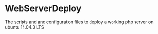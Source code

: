 # WebServerDeploy
The scripts and and configuration files to deploy a working php server on ubuntu 14.04.3 LTS
